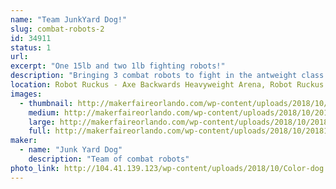 ```yaml
---
name: "Team JunkYard Dog!"
slug: combat-robots-2
id: 34911
status: 1
url: 
excerpt: "One 15lb and two 1lb fighting robots!"
description: "Bringing 3 combat robots to fight in the antweight class and Dogeweight class from Team Junk Yard Dog!"
location: Robot Ruckus - Axe Backwards Heavyweight Arena, Robot Ruckus - Small Arena
images:
  - thumbnail: http://makerfaireorlando.com/wp-content/uploads/2018/10/20181023_161912-1.jpg
    medium: http://makerfaireorlando.com/wp-content/uploads/2018/10/20181023_161912-1.jpg
    large: http://makerfaireorlando.com/wp-content/uploads/2018/10/20181023_161912-1.jpg
    full: http://makerfaireorlando.com/wp-content/uploads/2018/10/20181023_161912-1.jpg
maker:
  - name: "Junk Yard Dog"
    description: "Team of combat robots"
photo_link: http://104.41.139.123/wp-content/uploads/2018/10/Color-dog.jpg
---
```

